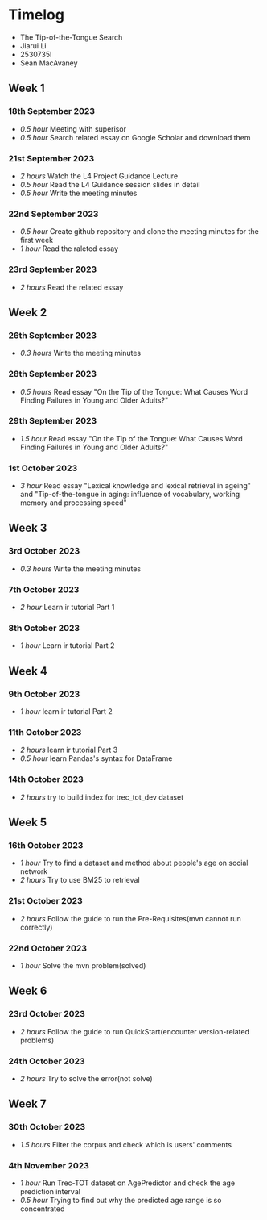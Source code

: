 # Timelog
* The Tip-of-the-Tongue Search
* Jiarui Li
* 2530735l
* Sean MacAvaney


## Week 1

### 18th September 2023
- *0.5 hour* Meeting with superisor
- *0.5 hour* Search related essay on Google Scholar and download them
### 21st September 2023
- *2 hours* Watch the L4 Project Guidance Lecture
- *0.5 hour* Read the L4 Guidance session slides in detail
- *0.5 hour* Write the meeting minutes
### 22nd September 2023
- *0.5 hour* Create github repository and clone the meeting minutes for the first week
- *1 hour* Read the raleted essay
### 23rd September 2023
- *2 hours* Read the related essay

## Week 2
### 26th September 2023
- *0.3 hours* Write the meeting minutes
### 28th September 2023
- *0.5 hours* Read essay "On the Tip of the Tongue: What Causes Word Finding Failures in Young and Older Adults?"
### 29th September 2023
- *1.5 hour* Read essay "On the Tip of the Tongue: What Causes Word Finding Failures in Young and Older Adults?"
### 1st October 2023
- *3 hour* Read essay "Lexical knowledge and lexical retrieval in ageing" and "Tip-of-the-tongue in aging: influence of vocabulary, working memory and processing speed"

## Week 3
### 3rd October 2023
- *0.3 hours* Write the meeting minutes
### 7th October 2023
- *2 hour* Learn ir tutorial Part 1
### 8th October 2023
- *1 hour* Learn ir tutorial Part 2

## Week 4
### 9th October 2023
- *1 hour* learn ir tutorial Part 2
### 11th October 2023
- *2 hours* learn ir tutorial Part 3
- *0.5 hour* learn Pandas's syntax for DataFrame
### 14th October 2023
- *2 hours* try to build index for trec_tot_dev dataset

## Week 5
### 16th October 2023
- *1 hour* Try to find a dataset and method about people's age on social network
- *2 hours* Try to use BM25 to retrieval
### 21st October 2023
- *2 hours* Follow the guide to run the Pre-Requisites(mvn cannot run correctly)
### 22nd October 2023
- *1 hour* Solve the mvn problem(solved)

## Week 6
### 23rd October 2023
- *2 hours* Follow the guide to run QuickStart(encounter version-related problems)
### 24th October 2023
- *2 hours* Try to solve the error(not solve)

## Week 7
### 30th October 2023
- *1.5 hours* Filter the corpus and check which is users' comments
### 4th November 2023
- *1 hour* Run Trec-TOT dataset on AgePredictor and check the age prediction interval
- *0.5 hour* Trying to find out why the predicted age range is so concentrated